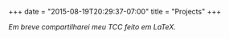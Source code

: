 +++
date = "2015-08-19T20:29:37-07:00"
title = "Projects"
+++

_Em breve compartilharei meu TCC feito em LaTeX._
